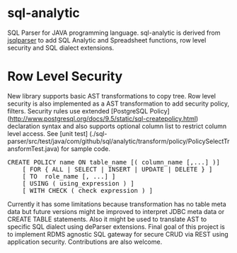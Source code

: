 sql-analytic
============

SQL Parser for JAVA programming language. 
sql-analytic is derived from [jsqlparser](http://jsqlparser.sourceforge.net)  to add SQL Analytic and Spreadsheet  functions, row level security and SQL dialect extensions.

Row Level Security
============

New library supports basic AST transformations to copy tree. Row level security is also implemented as a AST transformation to add security policy, filters. Security rules use extended [PostgreSQL Policy] (http://www.postgresql.org/docs/9.5/static/sql-createpolicy.html) declaration syntax and also supports optional column list to restrict column level access. See [unit test] (./sql-parser/src/test/java/com/github/sql/analytic/transform/policy/PolicySelectTransformTest.java) for sample code.  

<pre>
CREATE POLICY name ON table_name [( column_name [,...] )]
    [ FOR { ALL | SELECT | INSERT | UPDATE | DELETE } ]
    [ TO  role_name [, ...] ]
    [ USING ( using_expression ) ]
    [ WITH CHECK ( check_expression ) ]
</pre>

Currently it has some limitations because transformation has no table meta data but future versions might be improved to interpret JDBC meta data or CREATE TABLE statements.
Also it might be used to translate AST to specific SQL dialect using deParser extensions.
Final goal of this project is to implement RDMS agnostic SQL gateway for secure CRUD via REST using application security. 
Contributions are also welcome.  

   
 
     